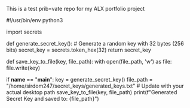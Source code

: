 This is a test prib=vate repo for my ALX portfolio project


#!/usr/bin/env python3

import secrets

def generate_secret_key():
    # Generate a random key with 32 bytes (256 bits)
    secret_key = secrets.token_hex(32)
    return secret_key

def save_key_to_file(key, file_path):
    with open(file_path, 'w') as file:
        file.write(key)

if __name__ == "__main__":
    key = generate_secret_key()
    file_path = "/home/sirdom247/secret_keys/generated_keys.txt"  # Update with your actual desktop path
    save_key_to_file(key, file_path)
    print(f"Generated Secret Key and saved to: {file_path}")
